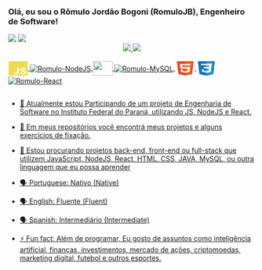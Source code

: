 ### Olá, eu sou o Rômulo Jordão Bogoni (RomuloJB), Engenheiro de Software!

<div> 
  <a href = "mailto:jordaobogoni@gmail.com"><img src="https://img.shields.io/badge/-Gmail-%23333?style=for-the-badge&logo=gmail&logoColor=white" target="_blank"></a>
  <a href="https://www.linkedin.com/in/rômulo-jordão-bogoni-3b572b236/" target="_blank"><img src="https://img.shields.io/badge/-LinkedIn-%230077B5?style=for-the-badge&logo=linkedin&logoColor=white" target="_blank"></a> 
</div>

<div align="center">
  <a href="https://github.com/RomuloJB">
  <img height="160em" src="https://github-readme-stats.vercel.app/api?username=RomuloJB&show_icons=true&theme=midnight-purple&include_all_commits=true&count_private=true&rank_icon=github"/>
  <img height="160em" src="https://github-readme-stats.vercel.app/api/top-langs/?username=RomuloJB&layout=compact&langs_count=7&theme=midnight-purple"/>
</div>
  
  <div style="display: inline_block"><br>
  <img align="center" alt="Romulo-Js" height="30" width="40" src="https://raw.githubusercontent.com/devicons/devicon/master/icons/javascript/javascript-plain.svg">
  <img align="center" alt="Romulo-NodeJS" height="30" width="40" src="https://cdn.jsdelivr.net/gh/devicons/devicon@latest/icons/nodejs/nodejs-original.svg" />  
  <img align="center" alt"Romulo-Java" height="30" width="40" src="https://cdn.jsdelivr.net/gh/devicons/devicon/icons/java/java-original.svg" />
  <img align="center" alt="Romulo-MySQL" height="30" width="40" src="https://cdn.jsdelivr.net/gh/devicons/devicon/icons/mysql/mysql-original.svg" />
  <img align="center" alt="Romulo-HTML" height="30" width="40" src="https://raw.githubusercontent.com/devicons/devicon/master/icons/html5/html5-original.svg">
  <img align="center" alt="Romulo-CSS" height="30" width="40" src="https://raw.githubusercontent.com/devicons/devicon/master/icons/css3/css3-original.svg">
  <img align="center" alt="Romulo-React" height="30" width="40" src="https://cdn.jsdelivr.net/gh/devicons/devicon@latest/icons/react/react-original.svg" />
    
</div>
  
##
  
- 🔭 Atualmente estou Participando de um projeto de Engenharia de Software no Instituto Federal do Paraná, utilizando JS, NodeJS e React.
- 🌱 Em meus repositórios você encontrá meus projetos e alguns exercícios de fixação.
- 👯 Estou procurando projetos back-end, front-end ou full-stack que utilizem JavaScript, NodeJS, React, HTML, CSS, JAVA, MySQL, ou outra linguagem que eu possa aprender
- 🗣️ Portuguese: Nativo (Native)
- 🗣️ English: Fluente (Fluent)
- 🗣️ Spanish: Intermediário (Intermediate)

- ⚡ Fun fact: Além de programar, Eu gosto de assuntos como inteligência artificial, finanças, investimentos, mercado de ações, criptomoedas, marketing digital, futebol e outros esportes.
